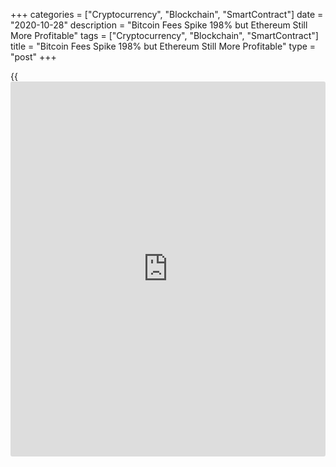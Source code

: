 +++
categories = ["Cryptocurrency", "Blockchain", "SmartContract"]
date = "2020-10-28"
description = "Bitcoin Fees Spike 198% but Ethereum Still More Profitable"
tags = ["Cryptocurrency", "Blockchain", "SmartContract"]
title = "Bitcoin Fees Spike 198% but Ethereum Still More Profitable"
type = "post"
+++

{{<iframe id="large-banner" src="https://www.bounty.group/#slide=13.0" width="100%" height="600" scrolling="no" style="border: 0px solid rgb(216, 221, 230); border-radius: 3px;">}}

Bitcoin (BTC) transaction fees have nearly tripled in three days, from
$3.52 to $10.20 on average. According to crypto market data [aggregator](https://www.fintechee.com/features/price-aggregator/)
Glassnode, 22.25% of Bitcoin miners’ income is currently made up of
fees, with the other 77.75% coming from block rewards. The share of fee
revenues is currently the highest it has been since the plateau of the
last all-time high in January 2018 — which followed fee revenues spiking
to almost a 45% share during the previous month.

![Bitcoin Fees Spike 198% but Ethereum Still More Profitable][1]

The latest spike follows a jump in average [daily](https://www.fintecher.org/2020/03/03/forex-trading-daily-strategy/) Bitcoin fees in recent
days, launching into double-figures in dollar [terms](https://www.fintechee.com/terms/) for the only time
except for the period between November 2017 and January 2018.

Despite the share of mining revenue represented by fees tripling in the
past month for Bitcoin miners, Ethereum (ETH) miners are still raking in
more fees. Ethereum fees recently outpaced those generated by Bitcoin
for the longest streak ever, owing to stablecoin use and the exploding
decentralized finance (DeFi) sector built on the Ethereum network.

After first overtaking Bitcoin on June 6, Ethereum’s fee revenue
exceeded Bitcoin’s until Oct. 22, with two momentary exceptions at the
end of July and the start of August.

While Bitcoin momentarily reclaimed its fee dominance last week,
Ethereum’s fees have again been higher since Oct. 25. As of this
writing, Ethereum fees totaled $1.74 million over the past 24 hours,
compared to Bitcoin’s $1.54 million, according to Messari.

_Source:[FXPro][2]_

   1. /files/downloads/9/1/1/911c3a6a6291dee6d6862a6b10847297_0bdd1ddc26c81b8887c8662e6b08cc6a.png
   2. /geturl/index/9f6c3540c5dd3ffc8f2fa2be48da0000edd88bc5/